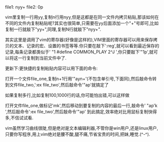 file1: nyy+
file2: 0p




vim里复制一行用yy,复制n行用nyy,但是这都是在同一文件内拷贝粘贴,那该如何在不同的文件内复制粘贴呢?其实也很简单,只需要在yy后面添加一个"+"号即可,比如复制一行就敲下"yy+",同理,复制N行就敲下"nyy+".

其实这里是调用了vim的寄存器(好像是这样的),VIM里面的寄存器可以用来保存拷贝的文本、记录的宏、设置的书签等等.你只要在敲下':reg',就可以看到最近保存的记录,每条记录都类似于' "1   #define  COMMON_PLAY 2^J ',你只要敲下'"1p',就可以将这一行复制到当前文件中了.

更新下:更快捷的复制粘贴内容可以用下面的命令:

打开一个文件file_one,复制n+1行用'"ayn+'(不包含单引号,下面同),然后敲命令转到文件file_two,':ex file_two',然后敲命令'"ap'就搞定了

如果复制多行,比如复制100,1000行的话,你可能怕出错,可以这样做

打开文件file_one,做标记'mk',然后移动到要复制的内容的最后一行,敲命令'  "ap'k  ',然后敲命令':ex file_two',然后敲命令'"ap' 到此搞定,效率绝对比用鼠标复制快得多,不信试试看.

vim虽然学习曲线很陡,但是绝对是文本编辑利器,不管你是win用户,还是linux用户,只要你写程序,用上vim绝对是腰不酸,腿不痛,节省宝贵的时间,把妹,睡觉.(^-^).
